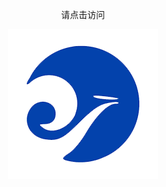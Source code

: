 <div align="center">
  <p algin="center">请点击访问</p>
  <a href="https://tc.a1992.shop/"><img src="https://github.com/JohnChen201502/jinpian/blob/master/logo-mid.png?raw=true"/></a>
</div>
